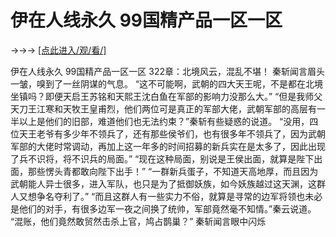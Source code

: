 # 伊在人线永久 99国精产品一区一区

→→→ <a href="http://3t3e.com/index.html">[点此进入/观/看/]</a>

伊在人线永久 99国精产品一区一区
322章：北境风云，混乱不堪！
    秦斩闻言眉头一皱，嗅到了一丝阴谋的气息。
    “这不可能啊，武朝的四大天王呢，不是都在北境坐镇吗？即便天启王苏铭和天熙王沈白鱼在军部的影响力没那么大。”
    “但是我师父天刀王江寒和天牧王皇甫烈，他们两位可是真正的军部大佬，武朝军部的高层有一半以上是他们的旧部，难道他们也无法约束？”秦斩有些疑惑的说道。
    “没用，四位天王老爷有多少年不领兵了，还有那些侯爷们，也有很多年不领兵了，因为武朝军部的大佬时常调动，再加上这一年多的时间招募的新兵实在是太多了，因此出现了兵不识将，将不识兵的局面。”
    “现在这种局面，别说是王侯出面，就算是陛下出面，那些愣头青都敢向陛下出手！”
    “一群新兵蛋子，不知道天高地厚，而且因为武朝能人异士很多，进入军队，也只是为了抵御妖族，如今妖族越过这天渊，这群人又想争名夺利了。”
    “而且这群人有一些实力不俗，就算是寻常的边军将领也未必是他们的对手，有很多边军一夜之间换了统帅，军部竟然毫不知情。”秦云说道。
    “混账，他们竟然敢贸然击杀上官，鸠占鹊巢？”
    秦斩闻言眼中闪烁
